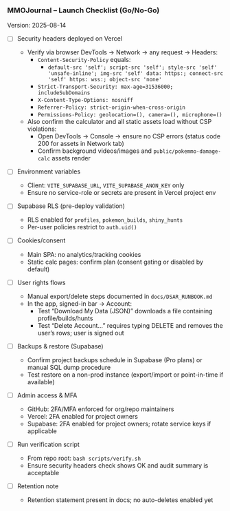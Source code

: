 ### MMOJournal – Launch Checklist (Go/No-Go)

Version: 2025-08-14

- [ ] Security headers deployed on Vercel
  - Verify via browser DevTools → Network → any request → Headers:
    - `Content-Security-Policy` equals:
      - `default-src 'self'; script-src 'self'; style-src 'self' 'unsafe-inline'; img-src 'self' data: https:; connect-src 'self' https: wss:; object-src 'none'`
    - `Strict-Transport-Security: max-age=31536000; includeSubDomains`
    - `X-Content-Type-Options: nosniff`
    - `Referrer-Policy: strict-origin-when-cross-origin`
    - `Permissions-Policy: geolocation=(), camera=(), microphone=()`
  - Also confirm the calculator and all static assets load without CSP violations:
    - Open DevTools → Console → ensure no CSP errors (status code 200 for assets in Network tab)
    - Confirm background videos/images and `public/pokemmo-damage-calc` assets render

- [ ] Environment variables
  - Client: `VITE_SUPABASE_URL`, `VITE_SUPABASE_ANON_KEY` only
  - Ensure no service-role or secrets are present in Vercel project env

- [ ] Supabase RLS (pre-deploy validation)
  - RLS enabled for `profiles`, `pokemon_builds`, `shiny_hunts`
  - Per-user policies restrict to `auth.uid()`

- [ ] Cookies/consent
  - Main SPA: no analytics/tracking cookies
  - Static calc pages: confirm plan (consent gating or disabled by default)

- [ ] User rights flows
  - Manual export/delete steps documented in `docs/DSAR_RUNBOOK.md`
  - In the app, signed-in bar → Account:
    - Test “Download My Data (JSON)” downloads a file containing profile/builds/hunts
    - Test “Delete Account…” requires typing DELETE and removes the user’s rows; user is signed out

- [ ] Backups & restore (Supabase)
  - Confirm project backups schedule in Supabase (Pro plans) or manual SQL dump procedure
  - Test restore on a non-prod instance (export/import or point-in-time if available)

- [ ] Admin access & MFA
  - GitHub: 2FA/MFA enforced for org/repo maintainers
  - Vercel: 2FA enabled for project owners
  - Supabase: 2FA enabled for project owners; rotate service keys if applicable

- [ ] Run verification script
  - From repo root: `bash scripts/verify.sh`
  - Ensure security headers check shows OK and audit summary is acceptable

- [ ] Retention note
  - Retention statement present in docs; no auto-deletes enabled yet


